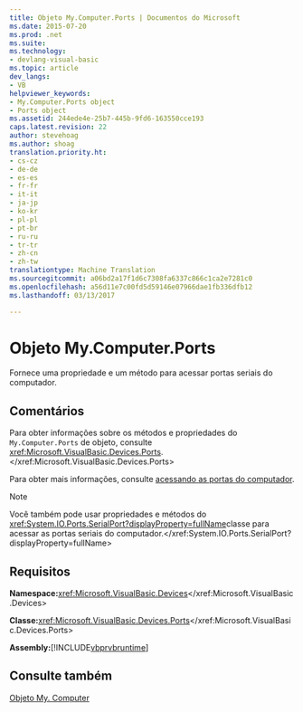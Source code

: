 ```yaml
---
title: Objeto My.Computer.Ports | Documentos do Microsoft
ms.date: 2015-07-20
ms.prod: .net
ms.suite: 
ms.technology:
- devlang-visual-basic
ms.topic: article
dev_langs:
- VB
helpviewer_keywords:
- My.Computer.Ports object
- Ports object
ms.assetid: 244ede4e-25b7-445b-9fd6-163550cce193
caps.latest.revision: 22
author: stevehoag
ms.author: shoag
translation.priority.ht:
- cs-cz
- de-de
- es-es
- fr-fr
- it-it
- ja-jp
- ko-kr
- pl-pl
- pt-br
- ru-ru
- tr-tr
- zh-cn
- zh-tw
translationtype: Machine Translation
ms.sourcegitcommit: a06bd2a17f1d6c7308fa6337c866c1ca2e7281c0
ms.openlocfilehash: a56d11e7c00fd5d59146e07966dae1fb336dfb12
ms.lasthandoff: 03/13/2017

---
```

# <a name="mycomputerports-object"></a>Objeto My.Computer.Ports
Fornece uma propriedade e um método para acessar portas seriais do computador.  
  
## <a name="remarks"></a>Comentários  
 Para obter informações sobre os métodos e propriedades do `My.Computer.Ports` de objeto, consulte <xref:Microsoft.VisualBasic.Devices.Ports>.</xref:Microsoft.VisualBasic.Devices.Ports>  
  
 Para obter mais informações, consulte [acessando as portas do computador](../../../visual-basic/developing-apps/programming/computer-resources/accessing-the-computer-s-ports.md).  
  
> [!NOTE]
>  Você também pode usar propriedades e métodos do <xref:System.IO.Ports.SerialPort?displayProperty=fullName>classe para acessar as portas seriais do computador.</xref:System.IO.Ports.SerialPort?displayProperty=fullName>  
  
## <a name="requirements"></a>Requisitos  
 **Namespace:**<xref:Microsoft.VisualBasic.Devices></xref:Microsoft.VisualBasic.Devices>  
  
 **Classe:**<xref:Microsoft.VisualBasic.Devices.Ports></xref:Microsoft.VisualBasic.Devices.Ports>  
  
 **Assembly:**[!INCLUDE[vbprvbruntime](../../../visual-basic/language-reference/objects/includes/vbprvbruntime_md.md)]  
  
## <a name="see-also"></a>Consulte também  
 [Objeto My. Computer](../../../visual-basic/language-reference/objects/my-computer-object.md)
